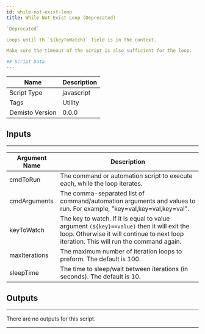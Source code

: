 ```yaml
---
id: while-not-exist-loop
title: While Not Exist Loop (Deprecated)

`Deprecated`

Loops until th `${keyToWatch}` field is in the context.

Make sure the timeout of the script is also sufficient for the loop.

## Script Data
---
```


| **Name** | **Description** |
| --- | --- |
| Script Type | javascript |
| Tags | Utility |
| Demisto Version | 0.0.0 |

## Inputs
---

| **Argument Name** | **Description** |
| --- | --- |
| cmdToRun | The command or automation script to execute each, while the loop iterates. |
| cmdArguments | The comma-separated list of command/automation arguments and values to run. For example, "key=val,key=val,key=val". |
| keyToWatch | The key to watch. If it is equal to value argument `(${key}==value)` then it will exit the loop. Otherwise it will continue to next loop iteration. This will run the command again. |
| maxIterations | The maximum number of iteration loops to preform. The default is 100. |
| sleepTime | The time to sleep/wait between iterations (in seconds). The default is 10. |

## Outputs
---
There are no outputs for this script.

---
